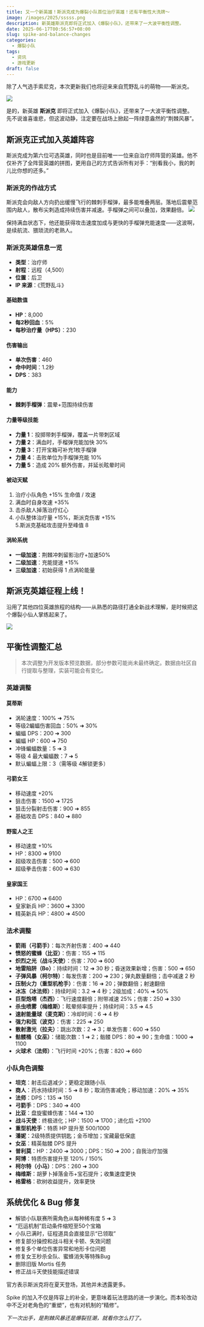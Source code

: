 ```yaml
---
title: 又一个新英雄！斯派克成为爆裂小队首位治疗英雄！还有平衡性大洗牌～
image: /images/2025/sssss.png
description: 新英雄斯派克即将正式加入《爆裂小队》，还带来了一大波平衡性调整。
date: 2025-06-17T00:56:57+08:00
slug: spike-and-balance-changes
categories:
  - 爆裂小队
tags:
  - 资讯
  - 游戏更新
draft: false
---
```

除了人气选手索尼克，本次更新我们也将迎来来自荒野乱斗的萌物——斯派克。

![](index-1750093067863.jpeg)

是的，新英雄 **斯派克** 即将正式加入《爆裂小队》，还带来了一大波平衡性调整。先不说谁喜谁悲，但这波动静，注定要在战场上掀起一阵绿意盎然的“荆棘风暴”。



## 斯派克正式加入英雄阵容

斯派克成为第六位可选英雄，同时也是目前唯一一位来自治疗师阵营的英雄。他不仅补齐了全阵营英雄的拼图，更用自己的方式告诉所有对手：“别看我小，我的刺儿比你想的还多。”

### 斯派克的作战方式

斯派克会向敌人方向扔出缓慢飞行的棘刺手榴弹，最多能堆叠两层。落地后震晕范围内敌人，散布尖刺造成持续伤害并减速。手榴弹之间可以叠加，效果翻倍。
![](index-1750093208997.png)

保持满血状态下，他还能获得攻击速度加成与更快的手榴弹充能速度——这波啊，是续航流、猥琐流的老熟人。

### 斯派克英雄信息一览

- **类型**：治疗师  
- **射程**：远程（4,500）  
- **位置**：后卫  
- **IP 来源**：《荒野乱斗》

#### 基础数值

- **HP**：8,000  
- **每2秒回血**：5%  
- **每秒治疗量（HPS）**：230  

#### 伤害输出

- **单次伤害**：460  
- **命中时间**：1.2秒  
- **DPS**：383  

#### 能力

- **棘刺手榴弹**：震晕+范围持续伤害

#### 力量等级技能

- **力量 1**：投掷带刺手榴弹，覆盖一片带刺区域  
- **力量 2**：满血时，手榴弹充能加快 30%  
- **力量 3**：打开宝箱可补充1枚手榴弹  
- **力量 4**：击败单位为手榴弹充能 10%  
- **力量 5**：造成 20% 额外伤害，并延长眩晕时间  

#### 被动天赋

1. 治疗小队角色 +15% 生命值 / 攻速  
2. 满血时自身攻速 +35%  
3. 击杀敌人掉落治疗红心  
4. 小队整体治疗量 +15%，斯派克伤害 +15%  
5.斯派克基础攻击提升至峰值 8  

#### 涡轮系统

- **一级加速**：荆棘冲刺留影治疗+加速50%  
- **二级加速**：充能提速 +15%  
- **三级加速**：初始获得 1 点涡轮能量  



## 斯派克英雄征程上线！

沿用了其他四位英雄旅程的结构——从熟悉的路径打通全新战术理解，是时候把这个爆裂小仙人掌练起来了。

![](index-1750093219504.png)

## 平衡性调整汇总

> 本次调整为开发版本预览数据，部分参数可能尚未最终确定。数据由社区自行提取与整理，实装可能会有变化。

### 英雄调整

#### 莫蒂斯

- 涡轮速度：100% ➜ 75%  
- 等级2蝙蝠伤害回血：50% ➜ 30%  
- 蝙蝠 DPS：200 ➜ 300  
- 蝙蝠 HP：600 ➜ 750  
- 冲锋蝙蝠数量：5 ➜ 3  
- 等级 4 最大蝙蝠数：7 ➜ 5  
- 默认蝙蝠上限：3（需等级 4解锁更多）

#### 弓箭女王

- 移动速度 +20%  
- 狙击伤害：1500 ➜ 1725  
- 狙击分裂射击伤害：900 ➜ 855  
- 基础攻击 DPS：840 ➜ 880  

#### 野蛮人之王

- 移动速度 +10%  
- HP：8300 ➜ 9100  
- 超级攻击伤害：500 ➜ 600  
- 超级拳击伤害：600 ➜ 630  

#### 皇家国王

- HP：6700 ➜ 6400  
- 皇家新兵 HP：3600 ➜ 3300  
- 精英新兵 HP：4800 ➜ 4500  



### 法术调整

- **箭雨（弓箭手）**：每次齐射伤害：400 ➜ 440  
- **愤怒的蜜蜂（比亚）**：伤害：155 ➜ 115  
- **炽烈之光（战斗天使）**：伤害：700 ➜ 600  
- **地雷陷阱（Bo）**：持续时间：12 ➜ 30 秒；昏迷效果新增；伤害：500 ➜ 650  
- **子弹风暴（柯尔特）**：每发伤害：200 ➜ 230；弹丸数量翻倍；击中减速 2 秒  
- **压制火力（重型机枪手）**：伤害：16 ➜ 20；弹数翻倍；射速翻倍  
- **冰冻（冰法师）**：持续时间：3.2 ➜ 4 秒；2级加成：40% ➜ 50%  
- **巨型炮塔（杰西）**：飞行速度翻倍；附带减速 25%；伤害：250 ➜ 330  
- **杀虫喷雾（梅维斯）**：眩晕频率提升；持续时间：3.5 ➜ 4.5  
- **速射能量球（麦克斯）**：冷却时间：6 ➜ 4 秒  
- **强力和弦（波克）**：伤害：225 ➜ 250  
- **散射激光（拉夫）**：跳出次数：2 ➜ 3；单发伤害：600 ➜ 550  
- **骷髅桶（女巫）**：储能次数：1 ➜ 2；骷髅 DPS：80 ➜ 90；生命值：1000 ➜ 1100  
- **火球术（法师）**：飞行时间 +20%；伤害：820 ➜ 660  



### 小队角色调整

- **坦克**：射击后退减少；更稳定跟随小队  
- **商人**：药水持续时间：5 ➜ 8 秒；取消伤害减免；移动加速：20% ➜ 35%  
- **法师**：DPS：135 ➜ 150  
- **弓箭手**：DPS：340 ➜ 400  
- **比亚**：盘旋蜜蜂伤害：144 ➜ 130  
- **战斗天使**：终极进化；HP：1500 ➜ 1700；进化后 +2100  
- **重型机枪手**：特质 HP 提升至 500/1000  
- **潘妮**：2级特质提供钥匙；金币增加；宝藏最低保底  
- **女巫**：精英骷髅 DPS 提升  
- **普利莫**：HP：2400 ➜ 3000；DPS：150 ➜ 200；自我治疗加强  
- **阿博**：特质伤害提升至 120% / 150%  
- **柯尔特（小马）**：DPS：260 ➜ 300  
- **梅维斯**：胡萝卜掉落金币+宝石提升；收集速度更快  
- **格雷格**：砍树收益提升，效率更快  



## 系统优化 & Bug 修复

- 解锁小队联赛所需角色从每种稀有度 5 ➜ 3  
- “厄运机制”启动条件缩短至50个宝箱  
- 小队已满时，征程道具会直接显示“已领取”  
- 修复部分操控和战斗相关卡顿、失效问题  
- 修复多个单位伤害异常和地形卡位问题  
- 修复女王秒杀全队、蜜蜂消失等特殊Bug  
- 删除旧版 Mortis 任务  
- 修正战斗天使技能描述错误  

官方表示斯派克将在夏天登场，其他并未透露更多。


Spike 的加入不仅是阵容上的补全，更意味着玩法思路的进一步演化。而本轮改动中不乏对老角色的“重塑”，也有对机制的“精修”。

*下一次出手，是荆棘风暴还是爆裂狂潮，就看你怎么打了。*
